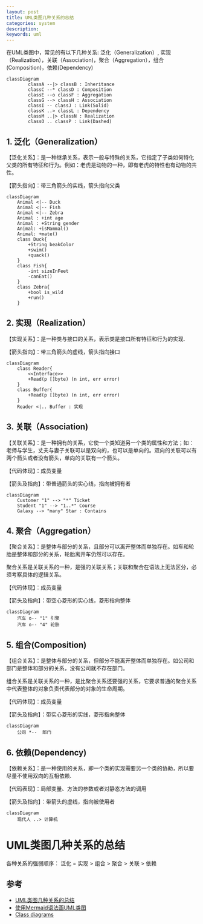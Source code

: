 ```yaml
---
layout: post
title: UML类图几种关系的总结
categories: system
description: 
keywords: uml
---
```


在UML类图中，常见的有以下几种关系: 泛化（Generalization）,  实现（Realization），关联（Association)，聚合（Aggregation），组合(Composition)，依赖(Dependency)


```mermaid
classDiagram
        classA --|> classB : Inheritance
        classC --* classD : Composition
        classE --o classF : Aggregation
        classG --> classH : Association
        classI -- classJ : Link(Solid)
        classK ..> classL : Dependency
        classM ..|> classN : Realization
        classO .. classP : Link(Dashed)
```


## 1. 泛化（Generalization）

【泛化关系】：是一种继承关系，表示一般与特殊的关系，它指定了子类如何特化父类的所有特征和行为。例如：老虎是动物的一种，即有老虎的特性也有动物的共性。

【箭头指向】：带三角箭头的实线，箭头指向父类
        
```mermaid
classDiagram
    Animal <|-- Duck
    Animal <|-- Fish
    Animal <|-- Zebra
    Animal : +int age
    Animal : +String gender
    Animal: +isMammal()
    Animal: +mate()
    class Duck{
        +String beakColor
        +swim()
        +quack()
    }
    class Fish{
        -int sizeInFeet
        -canEat()
    }
    class Zebra{
        +bool is_wild
        +run()
    }
```
## 2. 实现（Realization）

【实现关系】：是一种类与接口的关系，表示类是接口所有特征和行为的实现.

【箭头指向】：带三角箭头的虚线，箭头指向接口

```mermaid
classDiagram
    class Reader{
        <<Interface>>
        +Read(p []byte) (n int, err error)
    }
    class Buffer{
        +Read(p []byte) (n int, err error)
    }
    Reader <|.. Buffer : 实现
```

## 3. 关联（Association)

【关联关系】：是一种拥有的关系，它使一个类知道另一个类的属性和方法；如：老师与学生，丈夫与妻子关联可以是双向的，也可以是单向的。双向的关联可以有两个箭头或者没有箭头，单向的关联有一个箭头。

【代码体现】：成员变量

【箭头及指向】：带普通箭头的实心线，指向被拥有者

```mermaid
classDiagram
    Customer "1" --> "*" Ticket
    Student "1" --> "1..*" Course
    Galaxy --> "many" Star : Contains
```

## 4. 聚合（Aggregation）

【聚合关系】：是整体与部分的关系，且部分可以离开整体而单独存在。如车和轮胎是整体和部分的关系，轮胎离开车仍然可以存在。

聚合关系是关联关系的一种，是强的关联关系；关联和聚合在语法上无法区分，必须考察具体的逻辑关系。

【代码体现】：成员变量

【箭头及指向】：带空心菱形的实心线，菱形指向整体

```mermaid
classDiagram
    汽车 o-- "1" 引擎
    汽车 o-- "4" 轮胎 
```

## 5. 组合(Composition)

【组合关系】：是整体与部分的关系，但部分不能离开整体而单独存在。如公司和部门是整体和部分的关系，没有公司就不存在部门。

 
 组合关系是关联关系的一种，是比聚合关系还要强的关系，它要求普通的聚合关系中代表整体的对象负责代表部分的对象的生命周期。

【代码体现】：成员变量

【箭头及指向】：带实心菱形的实线，菱形指向整体

```mermaid
classDiagram 
    公司 *--  部门 
```

## 6. 依赖(Dependency)

【依赖关系】：是一种使用的关系，即一个类的实现需要另一个类的协助，所以要尽量不使用双向的互相依赖.

【代码表现】：局部变量、方法的参数或者对静态方法的调用

【箭头及指向】：带箭头的虚线，指向被使用者

```mermaid
classDiagram 
    现代人 ..> 计算机 
```

# UML类图几种关系的总结 

各种关系的强弱顺序：
        泛化 = 实现 > 组合 > 聚合 > 关联 > 依赖 


## 参考

* [UML类图几种关系的总结](https://www.open-open.com/lib/view/open1328059700311.html)
* [使用Mermaid语法画UML类图](https://www.cnblogs.com/mybdss/p/14958781.html])
* [Class diagrams](https://mermaid-js.github.io/mermaid/#/classDiagram)
